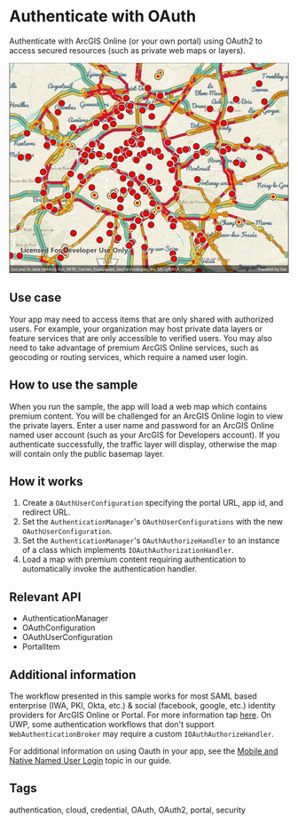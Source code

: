 # Authenticate with OAuth

Authenticate with ArcGIS Online (or your own portal) using OAuth2 to access secured resources (such as private web maps or layers).

![screenshot](oauth.jpg)

## Use case

Your app may need to access items that are only shared with authorized users. For example, your organization may host private data layers or feature services that are only accessible to verified users. You may also need to take advantage of premium ArcGIS Online services, such as geocoding or routing services, which require a named user login.

## How to use the sample

When you run the sample, the app will load a web map which contains premium content. You will be challenged for an ArcGIS Online login to view the private layers. Enter a user name and password for an ArcGIS Online named user account (such as your ArcGIS for Developers account). If you authenticate successfully, the traffic layer will display, otherwise the map will contain only the public basemap layer.

## How it works

1. Create a `OAuthUserConfiguration` specifying the portal URL, app id, and redirect URL.
2. Set the `AuthenticationManager`'s `OAuthUserConfigurations` with the new `OAuthUserConfiguration`.
3. Set the `AuthenticationManager`'s `OAuthAuthorizeHandler` to an instance of a class which implements `IOAuthAuthorizationHandler`.
4. Load a map with premium content requiring authentication to automatically invoke the authentication handler.

## Relevant API

* AuthenticationManager
* OAuthConfiguration
* OAuthUserConfiguration
* PortalItem

## Additional information

The workflow presented in this sample works for most SAML based enterprise (IWA, PKI, Okta, etc.) & social (facebook, google, etc.) identity providers for ArcGIS Online or Portal. For more information tap [here](https://doc.arcgis.com/en/arcgis-online/administer/enterprise-logins.htm).
On UWP, some authentication workflows that don't support `WebAuthenticationBroker` may require a custom `IOAuthAuthorizeHandler`.

For additional information on using Oauth in your app, see the [Mobile and Native Named User Login](https://developers.arcgis.com/documentation/core-concepts/security-and-authentication/mobile-and-native-user-logins/) topic in our guide.

## Tags

authentication, cloud, credential, OAuth, OAuth2, portal, security